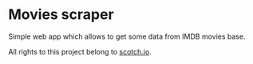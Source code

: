 # Movies scraper

Simple web app which allows to get some data from IMDB movies base.



All rights to this project belong to [scotch.io][].

[scotch.io]: http://scotch.io/
